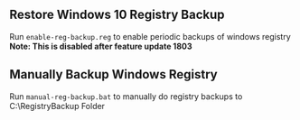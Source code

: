 ## Restore Windows 10 Registry Backup

Run `enable-reg-backup.reg` to enable periodic backups of windows registry  
**Note: This is disabled after feature update 1803**

## Manually Backup Windows Registry

Run `manual-reg-backup.bat` to manually do registry backups to C:\RegistryBackup Folder
